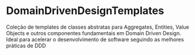 # DomainDrivenDesignTemplates
Coleção de templates de classes abstratas para Aggregates, Entities, Value Objects e outros componentes fundamentais em Domain Driven Design. Ideal para acelerar o desenvolvimento de software seguindo as melhores práticas de DDD
